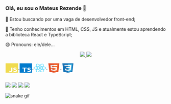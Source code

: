 ### Olá, eu sou o Mateus Rezende 👋

🔭 Estou buscando por uma vaga de desenvolvedor front-end;

🌱 Tenho conhecimentos em HTML, CSS, JS e atualmente estou aprendendo a biblioteca React e TypeScript;

😄 Pronouns: ele/dele...

<div align="center">
  <a href="https://github.com/rezendemateus">
  <img height="48%" src="https://github-readme-stats.vercel.app/api?username=rezendemateus&show_icons=true&theme=dark&include_all_commits=true&count_private=true"/>
  <img height="48%" src="https://github-readme-stats.vercel.app/api/top-langs/?username=rezendemateus&layout=compact&langs_count=7&theme=dark"/>
</div>
  
  <div style="display: inline_block"><br>
  <img align="center" alt="Js" height="30" width="40" src="https://raw.githubusercontent.com/devicons/devicon/master/icons/javascript/javascript-plain.svg">
  <img align="center" alt="Ts" height="30" width="40" src="https://raw.githubusercontent.com/devicons/devicon/master/icons/typescript/typescript-plain.svg">
  <img align="center" alt="React" height="30" width="40" src="https://raw.githubusercontent.com/devicons/devicon/master/icons/react/react-original.svg">
  <img align="center" alt="HTML" height="30" width="40" src="https://raw.githubusercontent.com/devicons/devicon/master/icons/html5/html5-original.svg">
  <img align="center" alt="CSS" height="30" width="40" src="https://raw.githubusercontent.com/devicons/devicon/master/icons/css3/css3-original.svg">

</div>
  
  ##
  
  <div> 
  <a href="https://instagram.com/rezenndemateus" target="_blank"><img src="https://img.shields.io/badge/-Instagram-%23E4405F?style=for-the-badge&logo=instagram&logoColor=white" target="_blank"></a>
  <a href = "mailto:mateusrezende1997@hotmail.com"><img src="https://img.shields.io/badge/Microsoft_Outlook-0078D4?style=for-the-badge&logo=microsoft-outlook&logoColor=white"></a>
  <a href="https://www.linkedin.com/in/rezendemateus" target="_blank"><img src="https://img.shields.io/badge/-LinkedIn-%230077B5?style=for-the-badge&logo=linkedin&logoColor=white" target="_blank"></a>
   <a href="https://api.whatsapp.com/send?phone=5567981192618"><img src="https://img.shields.io/badge/WhatsApp-25D366?style=for-the-badge&logo=whatsapp&logoColor=white"></a>
    
 ![snake gif](https://github.com/rezendemateus/rezendemateus/blob/output/github-contribution-grid-snake.svg)
</div>
